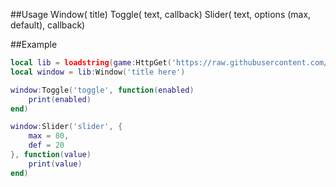 ##Usage
Window(<string> title)
  Toggle(<string> text, <function> callback)
  Slider(<string> text, <table> options (max, default), <function> callback)
  
##Example
```lua
local lib = loadstring(game:HttpGet('https://raw.githubusercontent.com/loglizzy/lib/main/main.lua'))()
local window = lib:Window('title here')

window:Toggle('toggle', function(enabled)
	print(enabled)
end)

window:Slider('slider', {
	max = 80,
	def = 20
}, function(value)
	print(value)
end)
```
